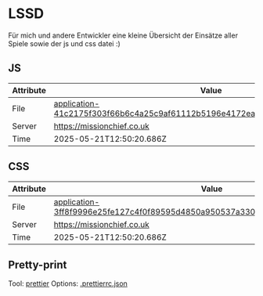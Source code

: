 # LSSD

Für mich und andere Entwickler eine kleine Übersicht der Einsätze aller Spiele sowie der js und css datei :)

<!-- automated -->

## JS

| Attribute | Value                                                                                                                                                                                                |
| --------- | ---------------------------------------------------------------------------------------------------------------------------------------------------------------------------------------------------- |
| File      | [application-41c2175f303f66b6c4a25c9af61112b5196e4172eabf33fa52d7c88152b57841.js](https://missionchief.co.uk/assets/application-41c2175f303f66b6c4a25c9af61112b5196e4172eabf33fa52d7c88152b57841.js) |
| Server    | https://missionchief.co.uk                                                                                                                                                                           |
| Time      | 2025-05-21T12:50:20.686Z                                                                                                                                                                             |

## CSS

| Attribute | Value                                                                                                                                                                                                  |
| --------- | ------------------------------------------------------------------------------------------------------------------------------------------------------------------------------------------------------ |
| File      | [application-3ff8f9996e25fe127c4f0f89595d4850a950537a3306f9045a89ef5a607b4b2d.css](https://missionchief.co.uk/assets/application-3ff8f9996e25fe127c4f0f89595d4850a950537a3306f9045a89ef5a607b4b2d.css) |
| Server    | https://missionchief.co.uk                                                                                                                                                                             |
| Time      | 2025-05-21T12:50:20.686Z                                                                                                                                                                               |

## Pretty-print

Tool: [prettier](https://prettier.io)
Options: [.prettierrc.json](./.prettierrc.json)

<!-- /automated -->
